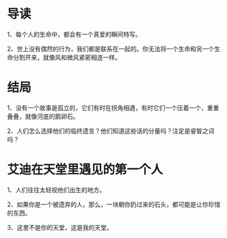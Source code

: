 # 导读

1、每个人的生命中，都会有一个真爱的瞬间特写。

2、世上没有偶然的行为，我们都是联系在一起的。你无法将一个生命和另一个生命分割开来，就像风和微风紧密相连一样。



# 结局

1、没有一个故事是孤立的，它们有时在拐角相遇，有时它们一个压着一个，重重叠叠，就像河底的鹅卵石。

2、人们怎么选择他们的临终遗言？他们知道这些话的分量吗？注定是睿智之词吗？

# 艾迪在天堂里遇见的第一个人

1、人们往往太轻视他们出生的地方。

2、如果你是一个被遗弃的人，那么，一块朝你扔过来的石头，都可能是让你珍惜的东西。

3、这里不是你的天堂，这是我的天堂。





































